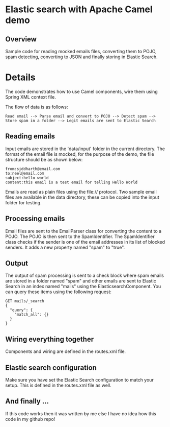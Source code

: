 # Elastic search with Apache Camel demo
## Overview
Sample code for reading mocked emails files, converting them to POJO, spam detecting, converting to JSON and finally storing in Elastic Search.

# Details
The code demonstrates how to use Camel components, wire them using Spring XML context file. 

The flow of data is as follows:
```
Read email --> Parse email and convert to POJO --> Detect spam --> Store spam in a folder --> Legit emails are sent to Elastic Search
```

## Reading emails
Input emails are stored in the 'data/input' folder in the current directory. The format of the email file is mocked, for the purpose of the demo, the file structure should be as shown below:
```
from:siddharth@email.com
to:neel@email.com
subject:hello world
content:this email is a test email for telling Hello World
```
Emails are read as plain files using the file:// protocol. Two sample email files are available in the data directory, these can be copied into the input folder for testing.

## Processing emails
Email files are sent to the EmailParser class for converting the content to a POJO. The POJO is then sent to the SpamIdentifier. The SpamIdentifier class checks if the sender is one of the email addresses in its list of blocked senders. It adds a new property named "spam" to "true".

## Output
The output of spam processing is sent to a check block where spam emails are stored in a folder named "spam" and other emails are sent to Elastic Search in an index named "mails" using the ElasticsearchComponent. You can query these items using the following request:
```
GET mails/_search
{
  "query": {
    "match_all": {}
  }
}
```

## Wiring everything together
Components and wiring are defined in the routes.xml file.

## Elastic search configuration
Make sure you have set the Elastic Search configuration to match your setup. This is defined in the routes.xml file as well.

## And finally ...
If this code works then it was written by me else I have no idea how this code in my github repo!